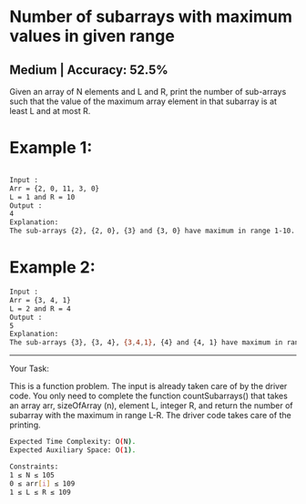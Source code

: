 # Number of subarrays with maximum values in given range

## Medium  |   Accuracy: 52.5%

<p>Given an array of N elements and L and R, print the number of sub-arrays such that the value of the maximum array element in that subarray is at least L and at most R.</p>

# Example 1:

```bash

Input : 
Arr = {2, 0, 11, 3, 0}
L = 1 and R = 10
Output : 
4
Explanation:
The sub-arrays {2}, {2, 0}, {3} and {3, 0} have maximum in range 1-10.
```

# Example 2:
```bash
Input : 
Arr = {3, 4, 1}
L = 2 and R = 4
Output : 
5
Explanation:
The sub-arrays {3}, {3, 4}, {3,4,1}, {4} and {4, 1} have maximum in range 2-4.
```

<hr>

<span>Your Task:</span>
<p>This is a function problem. The input is already taken care of by the driver code. You only need to complete the function countSubarrays() that takes an array arr, sizeOfArray (n), element L, integer R, and return the number of subarray with the maximum in range L-R. The driver code takes care of the printing.</p>

```bash
Expected Time Complexity: O(N).
Expected Auxiliary Space: O(1).

Constraints:
1 ≤ N ≤ 105
0 ≤ arr[i] ≤ 109
1 ≤ L ≤ R ≤ 109
```

